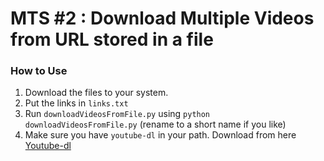 # MTS #2 : Download Multiple Videos from URL stored in a file

### How to Use
1. Download the files to your system.
2. Put the links in `links.txt`
3. Run `downloadVideosFromFile.py` using `python downloadVideosFromFile.py` (rename to a short name if you like)
4. Make sure you have `youtube-dl` in your path. Download from here [Youtube-dl](https://github.com/rg3/youtube-dl)